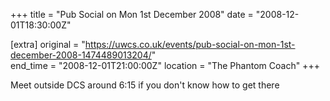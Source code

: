 +++
title = "Pub Social on Mon 1st December 2008"
date = "2008-12-01T18:30:00Z"

[extra]
original = "https://uwcs.co.uk/events/pub-social-on-mon-1st-december-2008-1474489013204/"    
end_time = "2008-12-01T21:00:00Z"
location = "The Phantom Coach"
+++

Meet outside DCS around 6:15 if you don't know how to get there

